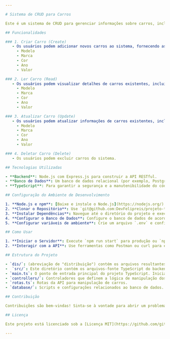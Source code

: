 ```yaml
---

# Sistema de CRUD para Carros

Este é um sistema de CRUD para gerenciar informações sobre carros, incluindo modelo, marca, cor, ano e valor.

## Funcionalidades

### 1. Criar Carro (Create)
   - Os usuários podem adicionar novos carros ao sistema, fornecendo as seguintes informações:
     - Modelo
     - Marca
     - Cor
     - Ano
     - Valor

### 2. Ler Carro (Read)
   - Os usuários podem visualizar detalhes de carros existentes, incluindo:
     - Modelo
     - Marca
     - Cor
     - Ano
     - Valor

### 3. Atualizar Carro (Update)
   - Os usuários podem atualizar informações de carros existentes, incluindo:
     - Modelo
     - Marca
     - Cor
     - Ano
     - Valor

### 4. Deletar Carro (Delete)
   - Os usuários podem excluir carros do sistema.

## Tecnologias Utilizadas

- **Backend**: Node.js com Express.js para construir a API RESTful.
- **Banco de Dados**: Um banco de dados relacional (por exemplo, PostgreSQL, MySQL) ou não-relacional (por exemplo, MongoDB) para armazenar os dados dos carros.
- **TypeScript**: Para garantir a segurança e a manutenibilidade do código.

## Configuração do Ambiente de Desenvolvimento

1. **Node.js e npm**: [Baixe e instale o Node.js](https://nodejs.org/) (v14.x ou superior) que inclui o npm.
2. **Clonar o Repositório**: Use `git@github.com:DevFelipreis/projeto-typescript.git` para clonar este repositório em sua máquina local.
3. **Instalar Dependências**: Navegue até o diretório do projeto e execute `npm install` para instalar as dependências do projeto.
4. **Configurar o Banco de Dados**: Configure o banco de dados de acordo com as instruções no arquivo `conexao.ts` e `tabelaCarros.sql`.
5. **Configurar variáveis de ambiente**: Crie um arquivo `.env` e configure as credenciais a partir do arquivo `.env-example`.

## Como Usar

1. **Iniciar o Servidor**: Execute `npm run start` para produção ou `npm run deve` para desenvolvimento eassim inicie o servidor backend.
2. **Interagir com a API**: Use ferramentas como Postman ou curl para enviar requisições HTTP para a API, conforme necessário.

## Estrutura do Projeto

- `dis/`: (abreviação de "distribuição") contém os arquivos resultantes da compilação/transpilação do código-fonte do projeto. Geralmente, esses arquivos são gerados a partir de código-fonte TypeScript para JavaScript ou de um formato de código-fonte mais recente para um formato mais antigo compatível com ambientes de execução específicos.
-  `src/`: Este diretório contém os arquivos-fonte TypeScript do backend.
- `main.ts`: O ponto de entrada principal do projeto TypeScript. Inicializa o aplicativo e executa o código principal.
- `controllers/`: Controladores que definem a lógica de manipulação dos carros.
- `rotas.ts`: Rotas da API para manipulação de carros.
- `database/`: Scripts e configurações relacionados ao banco de dados.

## Contribuição

Contribuições são bem-vindas! Sinta-se à vontade para abrir um problema ou enviar um pull request.

## Licença

Este projeto está licenciado sob a [Licença MIT](https://github.com/git/git-scm.com/blob/main/MIT-LICENSE.txt).

---
```


